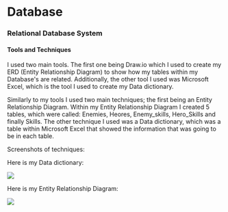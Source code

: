# Database

### Relational Database System

#### Tools and Techniques
I used two main tools. The first one being Draw.io which I used to create my ERD (Entity Relationship Diagram) to show how my tables within my Database's are related. Additionally, the other tool I used was Microsoft Excel, which is the tool I used to create my Data dictionary.

Similarly to my tools I used two main techniques; the first being an Entity Relationship Diagram. Within my Entity Relationship Diagram I created 5 tables, which were called: Enemies, Heores, Enemy_skills, Hero_Skills and finally Skills. The other technique I used was a Data dictionary, which was a table within Microsoft Excel that showed the information that was going to be in each table.

Screenshots of techniques:

Here is my Data dictionary:

![](https://gyazo.com/1597a2d00e91baa606abdd22fc418c56.png)


Here is my Entity Relationship Diagram:

![](https://gyazo.com/6d11585373bece5d1ef3f1edbb543899.png)
